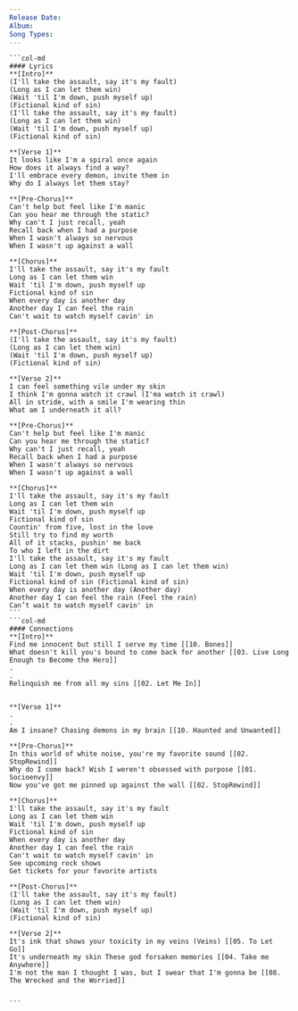 ```yaml
---
Release Date: 
Album: 
Song Types:
---
```


````col
```col-md
#### Lyrics
**[Intro]**
(I'll take the assault, say it's my fault)
(Long as I can let them win)
(Wait 'til I'm down, push myself up)
(Fictional kind of sin)
(I'll take the assault, say it's my fault)
(Long as I can let them win)
(Wait 'til I'm down, push myself up)
(Fictional kind of sin)

**[Verse 1]**
It looks like I'm a spiral once again
How does it always find a way?
I'll embrace every demon, invite them in
Why do I always let them stay?

**[Pre-Chorus]**
Can't help but feel like I'm manic
Can you hear me through the static?
Why can't I just recall, yeah
Recall back when I had a purpose
When I wasn't always so nervous
When I wasn't up against a wall

**[Chorus]**
I'll take the assault, say it's my fault
Long as I can let them win
Wait 'til I'm down, push myself up
Fictional kind of sin
When evеry day is another day
Another day I can feel the rain
Can't wait to watch mysеlf cavin' in

**[Post-Chorus]**
(I'll take the assault, say it's my fault)
(Long as I can let them win)
(Wait 'til I'm down, push myself up)
(Fictional kind of sin)

**[Verse 2]**
I can feel something vile under my skin
I think I'm gonna watch it crawl (I'ma watch it crawl)
All in stride, with a smile I'm wearing thin
What am I underneath it all?

**[Pre-Chorus]**
Can't help but feel like I'm manic
Can you hear me through the static?
Why can't I just recall, yeah
Recall back when I had a purpose
When I wasn't always so nervous
When I wasn't up against a wall

**[Chorus]**
I'll take the assault, say it's my fault
Long as I can let them win
Wait 'til I'm down, push myself up
Fictional kind of sin
Countin' from five, lost in the love
Still try to find my worth
All of it stacks, pushin' me back
To who I left in the dirt
I'll take the assault, say it's my fault
Long as I can let them win (Long as I can let them win)
Wait 'til I'm down, push myself up
Fictional kind of sin (Fictional kind of sin)
When every day is another day (Another day)
Another day I can feel the rain (Feel the rain)
Can’t wait to watch myself cavin' in
```
```col-md
#### Connections
**[Intro]**
Find me innocent but still I serve my time [[10. Bones]]
What doesn't kill you's bound to come back for another [[03. Live Long Enough to Become the Hero]]
.
.
Relinquish me from all my sins [[02. Let Me In]]


**[Verse 1]**
.
.
Am I insane? Chasing demons in my brain [[10. Haunted and Unwanted]]

**[Pre-Chorus]**
In this world of white noise, you're my favorite sound [[02. StopRewind]]
Why do I come back? Wish I weren't obsessed with purpose [[01. Socioenvy]]
Now you've got me pinned up against the wall [[02. StopRewind]]

**[Chorus]**
I'll take the assault, say it's my fault
Long as I can let them win
Wait 'til I'm down, push myself up
Fictional kind of sin
When evеry day is another day
Another day I can feel the rain
Can't wait to watch mysеlf cavin' in
See upcoming rock shows
Get tickets for your favorite artists

**[Post-Chorus]**
(I'll take the assault, say it's my fault)
(Long as I can let them win)
(Wait 'til I'm down, push myself up)
(Fictional kind of sin)

**[Verse 2]**
It's ink that shows your toxicity in my veins (Veins) [[05. To Let Go]]
It's underneath my skin These god forsaken memories [[04. Take me Anywhere]]
I'm not the man I thought I was, but I swear that I'm gonna be [[08. The Wrecked and the Worried]]


```
````
